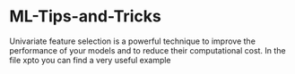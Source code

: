 # ML-Tips-and-Tricks

  
  Univariate feature selection is a powerful technique to improve the performance of your models and to reduce their computational cost.
  In the file xpto you can find a very useful example
  
